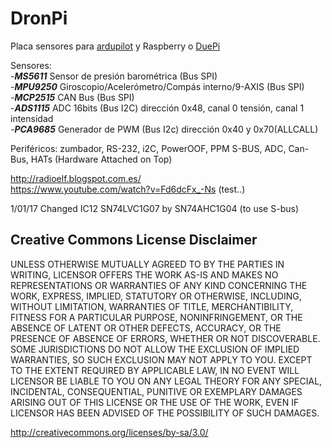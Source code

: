 # DronPi 
Placa sensores para [ardupilot](https://github.com/ArduPilot) y Raspberry o [DuePi](https://github.com/radioelf/Arduino-Due-mod-for-GPIO-compatible-Raspberry-Pi)

Sensores:  
    -***MS5611*** Sensor de presión barométrica (Bus SPI)   
    -***MPU9250*** 	Giroscopio/Acelerómetro/Compás interno/9-AXIS (Bus SPI)   
    -***MCP2515*** CAN Bus (Bus SPI)  
    -***ADS1115*** ADC 16bits (Bus I2C) dirección 0x48, canal 0 tensión, canal 1 intensidad  
    -***PCA9685*** Generador de PWM (Bus I2c) dirección 0x40 y 0x70(ALLCALL)

Periféricos: zumbador, RS-232, i2C, PowerOOF, PPM S-BUS, ADC, Can-Bus, HATs (Hardware Attached on Top)

http://radioelf.blogspot.com.es/  
https://www.youtube.com/watch?v=Fd6dcFx_-Ns (test..)

1/01/17
Changed IC12 SN74LVC1G07 by SN74AHC1G04 (to use S-bus)


## Creative Commons License Disclaimer

UNLESS OTHERWISE MUTUALLY AGREED TO BY THE PARTIES IN WRITING, LICENSOR OFFERS THE WORK AS-IS AND MAKES NO REPRESENTATIONS OR WARRANTIES OF ANY KIND CONCERNING THE WORK, EXPRESS, IMPLIED, STATUTORY OR OTHERWISE, INCLUDING, WITHOUT LIMITATION, WARRANTIES OF TITLE, MERCHANTIBILITY, FITNESS FOR A PARTICULAR PURPOSE, NONINFRINGEMENT, OR THE ABSENCE OF LATENT OR OTHER DEFECTS, ACCURACY, OR THE PRESENCE OF ABSENCE OF ERRORS, WHETHER OR NOT DISCOVERABLE. SOME JURISDICTIONS DO NOT ALLOW THE EXCLUSION OF IMPLIED WARRANTIES, SO SUCH EXCLUSION MAY NOT APPLY TO YOU. EXCEPT TO THE EXTENT REQUIRED BY APPLICABLE LAW, IN NO EVENT WILL LICENSOR BE LIABLE TO YOU ON ANY LEGAL THEORY FOR ANY SPECIAL, INCIDENTAL, CONSEQUENTIAL, PUNITIVE OR EXEMPLARY DAMAGES ARISING OUT OF THIS LICENSE OR THE USE OF THE WORK, EVEN IF LICENSOR HAS BEEN ADVISED OF THE POSSIBILITY OF SUCH DAMAGES.

http://creativecommons.org/licenses/by-sa/3.0/
